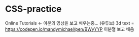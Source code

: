 # CSS-practice
Online Tutorials
←
이분의 영상을 보고 배우는중... (유튜브)
3d text = https://codepen.io/mandymichael/pen/BWyYYP 이분껄 보고 배움
